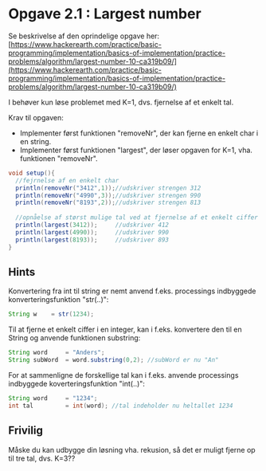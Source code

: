 # Opgave 2.1 : Largest number

Se beskrivelse af den oprindelige opgave her:
[https://www.hackerearth.com/practice/basic-programming/implementation/basics-of-implementation/practice-problems/algorithm/largest-number-10-ca319b09/](https://www.hackerearth.com/practice/basic-programming/implementation/basics-of-implementation/practice-problems/algorithm/largest-number-10-ca319b09/)

I behøver kun løse problemet med K=1, dvs. fjernelse af et enkelt tal.

Krav til opgaven:
- Implementer først funktionen "removeNr", der kan fjerne en enkelt char i en string. 
- Implementer først funktionen "largest", der løser opgaven for K=1, vha. funktionen "removeNr".   

```java
void setup(){
  //fejrnelse af en enkelt char
  println(removeNr("3412",1));//udskriver strengen 312
  println(removeNr("4990",3));//udskriver strengen 990
  println(removeNr("8193",2));//udskriver strengen 813
  
  //opnåelse af størst mulige tal ved at fjernelse af et enkelt ciffer
  println(largest(3412));     //udskriver 412
  println(largest(4990));     //udskriver 990
  println(largest(8193));     //udskriver 893
}
```

## Hints
Konvertering fra int til string er nemt anvend f.eks. processings indbyggede konverteringsfunktion "str(..)":
```java
String w    = str(1234); 
```

Til at fjerne et enkelt ciffer i en integer, kan i f.eks. konvertere den til en String og anvende funktionen substring:
```java
String word     = "Anders";
String subWord  = word.substring(0,2); //subWord er nu "An"
```

For at sammenligne de forskellige tal kan i f.eks. anvende processings indbyggede koverteringsfunktion "int(..)":
```java
String word     = "1234";
int tal         = int(word); //tal indeholder nu heltallet 1234
```

## Frivilig
Måske du kan udbygge din løsning vha. rekusion, så det er muligt fjerne op til tre tal, dvs. K=3??